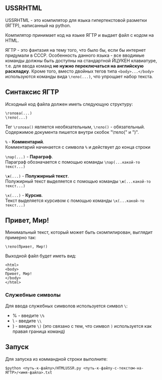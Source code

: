 ## USSRHTML
USSRHTML - это компилятор для языка гипертекстовой разметки (ЯГТР), написанный на python.

Компилятор принимает код на языке ЯГТР и выдает файл с кодом на HTML.

ЯГТР - это фантазия на тему того, что было бы, если бы интернет придумали в СССР.
Особенность данного языка - все вводимые команды должны быть доступны на стандартной ЙЦУКЕН клавиатуре, т.е. 
для ввода команд **не нужно переключаться на английскую раскладку**. Кроме того, вместо двойных тегов типа `<body>...</body>` 
используются команды вида `\тело(...)`, что упрощает набор текста.

## Синтаксис ЯГТР

Исходный код файла должен иметь следующую структуру:
```
\голова(...)
\тело(...)
```
Тег `\голова()` является необязательным, `\тело()` - обязательный.
Содержимое документа пишется внутри скобок "\тело(" и ")".

`%` - **Комментарий**.  
Комментарий начинается с символа `%` и действует до конца строки

`\пар(...)` - **Параграф**.  
Параграф обозначается с помощью команды `\пар(...какой-то текст...)`

`\ж(...)` - **Полужирный текст**.  
Полужирный текст выделяется с помощью команды `\ж(...какой-то текст...)`

`\к(...)` - **Курсив**.  
Текст выделяется курсивом с помощью команды `\к(...какой-то текст...)`

## Привет, Мир!
Минимальный текст, который может быть скомпилирован, выглядит примерно так:
```
\тело(Привет, Мир!)
```
Выходной файл будет иметь вид:
```
<html>
<body>
Привет, Мир!
</body>
</html>
```

### Служебные символы
Для ввода служебных символов используется символ `\`:
* % - введите `\%`
* \ - введите `\\`
* ) - введите  `\)` (это связано с тем, что символ `)` используется как правая граница команд)

## Запуск
Для запуска из коммандной строки выполните:
```
$python <путь-к-файлу>/HTMLUSSR.py <путь-к-файлу-с-текстом-на-ЯГТР>/<имя-файла>.txt
```
